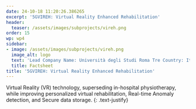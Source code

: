 ```yaml
---
date: 24-10-18 11:20:26.386265
excerpt: '5GVIREH: Virtual Reality Enhanced Rehabilitation'
header:
  teaser: /assets/images/subprojects/vireh.png
order: 15
wp: wp4
sidebar:
- image: /assets/images/subprojects/vireh.png
  image_alt: logo
  text: 'Lead Company Name: Università degli Studi Roma Tre Country: Italy Topic: eHealth & Emergencyt'
  title: Factsheet
title: '5GVIREH: Virtual Reality Enhanced Rehabilitation'
---
```

Virtual Reality (VR) technology, superseding in-hospital physiotherapy, while improving personalized virtual rehabilitation, Real-time Anomaly detection, and Secure data storage.
{: .text-justify}

